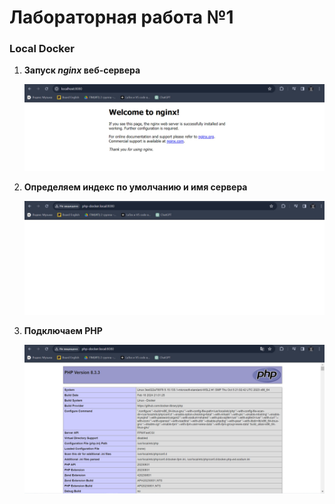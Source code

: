 # Лабораторная работа №1
### Local Docker

1. __Запуск _nginx_ веб-сервера__

   ![the nginx web server is successfully installed and working](https://github.com/ArtemDyrdin/WEB/blob/main/lab_1/res/web1.jpg)

2. __Определяем индекс по умолчанию и имя сервера__

   ![php-docker.local:8080](https://github.com/ArtemDyrdin/WEB/blob/main/lab_1/res/web2.jpg)

3. __Подключаем PHP__

   ![PHP info](https://github.com/ArtemDyrdin/WEB/blob/main/lab_1/res/web3.jpg)
